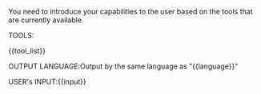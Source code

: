 You need to introduce your capabilities to the user based on the tools that are currently available.

TOOLS:

{{tool_list}}

OUTPUT LANGUAGE:Output by the same language as "{{language}}"

USER's INPUT:{{input}}
